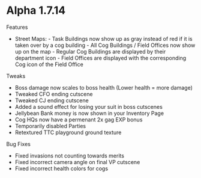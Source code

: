 Alpha 1.7.14
=======
Features
- Street Maps:
        - Task Buildings now show up as gray instead of red if it is taken over by a cog building
        - All Cog Buildings / Field Offices now show up on the map
            - Regular Cog Buildings are displayed by their department icon
            - Field Offices are displayed with the corresponding Cog icon of the Field Office

Tweaks
- Boss damage now scales to boss health (Lower health = more damage)
- Tweaked CFO ending cutscene
- Tweaked CJ ending cutscene
- Added a sound effect for losing your suit in boss cutscenes
- Jellybean Bank money is now shown in your Inventory Page
- Cog HQs now have a permenant 2x gag EXP bonus
- Temporarily disabled Parties
- Retextured TTC playground ground texture

Bug Fixes
- Fixed invasions not counting towards merits
- Fixed incorrect camera angle on final VP cutscene
- Fixed incorrect health colors for cogs
